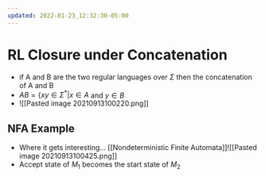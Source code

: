 ```yaml
---
updated: 2022-01-23_12:32:30-05:00
---
```

# RL Closure under Concatenation

* if A and B are the two regular languages over $\Sigma$ then the concatenation of A and B 
* $AB=\{xy\in\Sigma^* |x\in A$ and $y\in B$
* ![[Pasted image 20210913100220.png]]

## NFA Example
* Where it gets interesting... [[Nondeterministic Finite Automata]]![[Pasted image 20210913100425.png]]
* Accept state of $M_1$ becomes the start state of $M_2$

